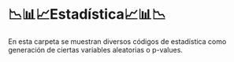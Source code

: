 # 📉📊📈Estadística📈📊📉
En esta carpeta se muestran diversos códigos de estadística como generación de ciertas variables aleatorias o p-values.